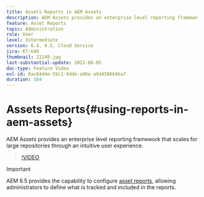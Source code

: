 ```yaml
---
title: Assets Reports in AEM Assets
description: AEM Assets provides an enterprise level reporting framework that scales for large repositories through an intuitive user experience.
feature: Asset Reports
topic: Administration
role: User
level: Intermediate
version: 6.4, 6.5, Cloud Service
jira: KT-648
thumbnail: 22140.jpg
last-substantial-update: 2022-06-05
doc-type: Feature Video
exl-id: 8ac84d4e-59c1-4dde-a06e-a94458664ba7
duration: 164
---
```

# Assets Reports{#using-reports-in-aem-assets}

AEM Assets provides an enterprise level reporting framework that scales for large repositories through an intuitive user experience.

>[!VIDEO](https://video.tv.adobe.com/v/22140?quality=12&learn=on)


>[!IMPORTANT]
>
>AEM 6.5 provides the capability to configure [asset reports](https://experienceleague.adobe.com/docs/experience-manager-65/assets/administer/asset-reports.html#prerequisite-for-reporting), allowing administrators to define what is tracked and included in the reports.
